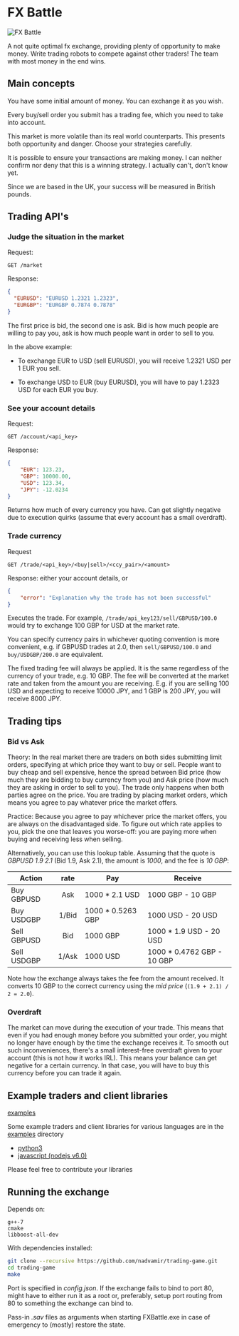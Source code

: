 # FX Battle

![FX Battle](templates/fxbattle.png)

A not quite optimal fx exchange, providing plenty of opportunity to make money.
Write trading robots to compete against other traders! The team with most money
in the end wins.

## Main concepts

You have some initial amount of money. You can exchange it as you wish.

Every buy/sell order you submit has a trading fee, which you need to take into account.

This market is more volatile than its real world counterparts. This presents both
opportunity and danger. Choose your strategies carefully.

It is possible to ensure your transactions are making money. I can neither confirm
nor deny that this is a winning strategy. I actually can't, don't know yet.

Since we are based in the UK, your success will be measured in British pounds.

## Trading API's

### Judge the situation in the market

Request:

```
GET /market
```

Response:

```json
{
  "EURUSD": "EURUSD 1.2321 1.2323",
  "EURGBP": "EURGBP 0.7874 0.7878"
}
```

The first price is bid, the second one is ask. Bid is how much people are willing
to pay you, ask is how much people want in order to sell to you.

In the above example:

- To exchange EUR to USD (sell EURUSD), you will receive 1.2321 USD per 1 EUR you sell.

- To exchange USD to EUR (buy EURUSD), you will have to pay 1.2323 USD for each EUR you buy.

### See your account details

Request:

```
GET /account/<api_key>
```

Response:

```json
{
    "EUR": 123.23,
    "GBP": 10000.00,
    "USD": 123.34,
    "JPY": -12.0234
}
```

Returns how much of every currency you have. Can get slightly negative due to
execution quirks (assume that every account has a small overdraft).

### Trade currency

Request

```
GET /trade/<api_key>/<buy|sell>/<ccy_pair>/<amount>
```

Response: either your account details, or

```json
{
    "error": "Explanation why the trade has not been successful"
}
```

Executes the trade. For example, `/trade/api_key123/sell/GBPUSD/100.0` would
try to exchange 100 GBP for USD at the market rate.

You can specify currency pairs in whichever quoting convention is more convenient,
e.g. if GBPUSD trades at 2.0, then `sell/GBPUSD/100.0` and `buy/USDGBP/200.0`
are equivalent.

The fixed trading fee will always be applied. It is the same regardless of the
currency of your trade, e.g. 10 GBP. The fee will be converted at the market rate
and taken from the amount you are receiving. E.g. if you are selling 100 USD
and expecting to receive 10000 JPY, and 1 GBP is 200 JPY, you will receive
8000 JPY.

## Trading tips

### Bid vs Ask

Theory: In the real market there are traders on both sides submitting limit orders, specifying
at which price they want to buy or sell. People want to buy cheap and sell expensive,
hence the spread between Bid price (how much they are bidding to buy currency from you) and
Ask price (how much they are asking in order to sell to you). The trade only happens when
both parties agree on the price. You are trading by placing market orders, which means
you agree to pay whatever price the market offers.

Practice: Because you agree to pay whichever price the market offers, you are always
on the disadvantaged side. To figure out which rate applies to you, pick the one
that leaves you worse-off: you are paying more when buying and receiving less when selling.

Alternatively, you can use this lookup table.
Assuming that the quote is *GBPUSD 1.9 2.1* (Bid 1.9, Ask 2.1), the amount is *1000*,
and the fee is *10 GBP*:

| Action       | rate        | Pay               | Receive                    |
| ------------ |:-----------:| ----------------- | -------------------------- |
| Buy GBPUSD   | Ask         | 1000 * 2.1 USD    | 1000 GBP - 10 GBP          |
| Buy USDGBP   | 1/Bid       | 1000 * 0.5263 GBP | 1000 USD - 20 USD          |
| Sell GBPUSD  | Bid         | 1000 GBP          | 1000 * 1.9 USD - 20 USD    |
| Sell USDGBP  | 1/Ask       | 1000 USD          | 1000 * 0.4762 GBP - 10 GBP |

Note how the exchange always takes the fee from the amount received. It converts 
10 GBP to the correct currency using the *mid price* (`(1.9 + 2.1) / 2 = 2.0`).

### Overdraft

The market can move during the execution of your trade. This means that even if you had 
enough money before you submitted your order, you might no longer have enough by the time
the exchange receives it. To smooth out such inconveniences, there's a small interest-free
overdraft given to your account (this is not how it works IRL). This means your balance
can get negative for a certain currency. In that case, you will have to buy this
currency before you can trade it again.

## Example traders and client libraries

[examples](./examples)

Some example traders and client libraries for various languages are in the [examples](./examples) directory

- [python3](./examples/python)
- [javascript (nodejs v6.0)](./examples/javascript)

Please feel free to contribute your libraries


## Running the exchange

Depends on:

```
g++-7
cmake
libboost-all-dev
```

With dependencies installed:

```bash
git clone --recursive https://github.com/nadvamir/trading-game.git
cd trading-game
make
```

Port is specified in *config.json*. If the exchange fails to bind to port 80,
might have to either run it as a root or, preferably, setup port routing from 
80 to something the exchange can bind to.

Pass-in *.sav* files as arguments when starting FXBattle.exe in case of emergency
to (mostly) restore the state.

